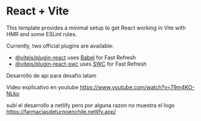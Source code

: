 # React + Vite

This template provides a minimal setup to get React working in Vite with HMR and some ESLint rules.

Currently, two official plugins are available:

- [@vitejs/plugin-react](https://github.com/vitejs/vite-plugin-react/blob/main/packages/plugin-react/README.md) uses [Babel](https://babeljs.io/) for Fast Refresh
- [@vitejs/plugin-react-swc](https://github.com/vitejs/vite-plugin-react-swc) uses [SWC](https://swc.rs/) for Fast Refresh

Desarrollo de api para desafio latam

Video explicativo en youtube
https://www.youtube.com/watch?v=79m4KO-NLko



subí el desarrollo a netlify pero por alguna razon no muestra el logo
https://farmaciasdeturnoenchile.netlify.app/
